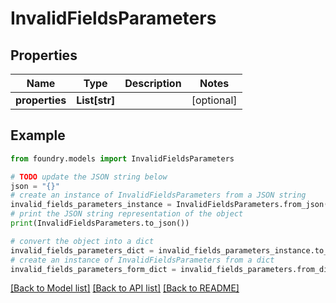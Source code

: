 # InvalidFieldsParameters

## Properties

Name | Type | Description | Notes
------------ | ------------- | ------------- | -------------
**properties** | **List\[str\]** |  | \[optional\]

## Example

```python
from foundry.models import InvalidFieldsParameters

# TODO update the JSON string below
json = "{}"
# create an instance of InvalidFieldsParameters from a JSON string
invalid_fields_parameters_instance = InvalidFieldsParameters.from_json(json)
# print the JSON string representation of the object
print(InvalidFieldsParameters.to_json())

# convert the object into a dict
invalid_fields_parameters_dict = invalid_fields_parameters_instance.to_dict()
# create an instance of InvalidFieldsParameters from a dict
invalid_fields_parameters_form_dict = invalid_fields_parameters.from_dict(invalid_fields_parameters_dict)
```

[\[Back to Model list\]](../README.md#documentation-for-models) [\[Back to API list\]](../README.md#documentation-for-api-endpoints) [\[Back to README\]](../README.md)
